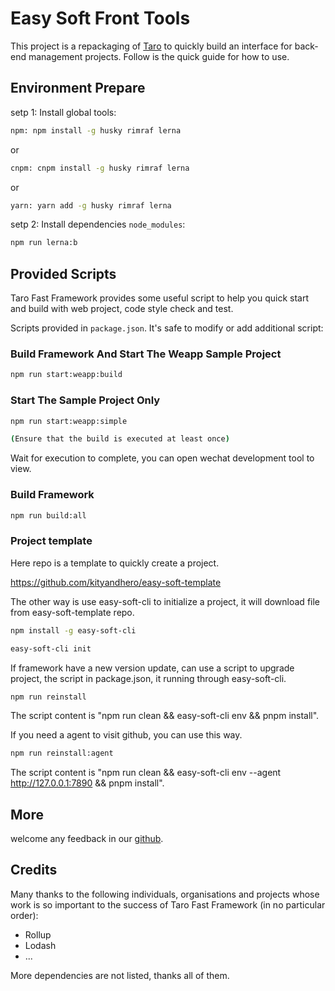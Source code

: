 # Easy Soft Front Tools

This project is a repackaging of [Taro](https://taro-docs.jd.com/) to quickly build an interface for back-end management projects. Follow is the quick guide for how to use.

## Environment Prepare

setp 1: Install global tools:

```bash
npm: npm install -g husky rimraf lerna
```

or

```bash
cnpm: cnpm install -g husky rimraf lerna
```

or

```bash
yarn: yarn add -g husky rimraf lerna
```

setp 2: Install dependencies `node_modules`:

```bash
npm run lerna:b
```

## Provided Scripts

Taro Fast Framework provides some useful script to help you quick start and build with web project, code style check and test.

Scripts provided in `package.json`. It's safe to modify or add additional script:

### Build Framework And Start The Weapp Sample Project

```bash
npm run start:weapp:build
```

### Start The Sample Project Only

```bash
npm run start:weapp:simple

(Ensure that the build is executed at least once)
```

Wait for execution to complete, you can open wechat development tool to view.

### Build Framework

```bash
npm run build:all
```

### Project template

Here repo is a template to quickly create a project.

<https://github.com/kityandhero/easy-soft-template>

The other way is use easy-soft-cli to initialize a project, it will download file from easy-soft-template repo.

```bash
npm install -g easy-soft-cli

easy-soft-cli init
```

If framework have a new version update, can use a script to upgrade project, the script in package.json, it running through easy-soft-cli.

```bash
npm run reinstall
```

The script content is "npm run clean && easy-soft-cli env && pnpm install".

If you need a agent to visit github, you can use this way.

```bash
npm run reinstall:agent
```

The script content is "npm run clean && easy-soft-cli env --agent <http://127.0.0.1:7890> && pnpm install".

## More

welcome any feedback in our [github](https://github.com/kityandhero/easy-soft-utility).

## Credits

Many thanks to the following individuals, organisations and projects whose work is so important to the success of Taro Fast Framework (in no particular order):

- Rollup
- Lodash
- ...

More dependencies are not listed, thanks all of them.
